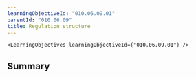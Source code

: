 ```yaml
---
learningObjectiveId: "010.06.09.01"
parentId: "010.06.09"
title: Regulation structure
---
```


```tsx eval
<LearningObjectives learningObjectiveId={"010.06.09.01"} />
```

## Summary
